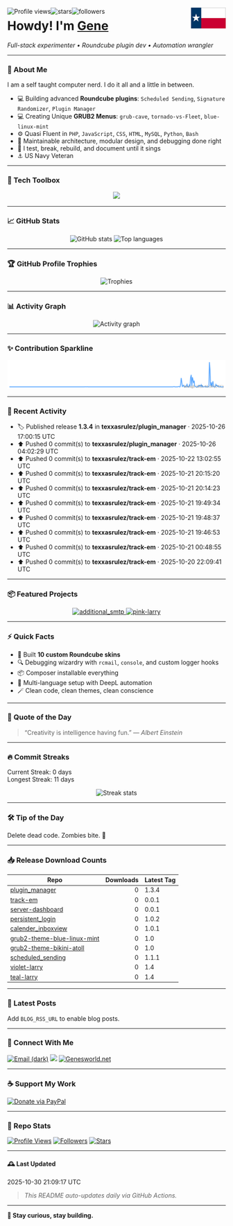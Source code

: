<p>
  <img alt="Profile views" align="left" src="https://komarev.com/ghpvc/?username=texxasrulez&label=Profile%20views&color=0e75b6&style=plastic">
  <img alt="stars" align="left" src="https://img.shields.io/github/stars/texxasrulez?label=Stars&style=plastic&logo=github&labelColor=yellow&color=deepskyblue">
  <img alt="followers" align="left" src="https://img.shields.io/github/followers/texxasrulez?style=plastic&label=Followers&logo=github&labelColor=purple&color=blue">
  <img align="right" src="https://github.com/texxasrulez/texxasrulez/blob/main/assets/images/texas-flag.png" height="48">
</p>
<h1> Howdy! I'm <a href="https://github.com/texxasrulez">Gene</a></h1>
<p>
  <em>Full-stack experimenter • Roundcube plugin dev • Automation wrangler</em>
</p>

---

### 🧠 About Me

I am a self taught computer nerd. I do it all and a little in between.

- 💻 Building advanced **Roundcube plugins**: `Scheduled Sending`, `Signature Randomizer`, `Plugin Manager`
- 💻 Creating Unique **GRUB2 Menus**: `grub-cave`, `tornado-vs-Fleet`, `blue-linux-mint`
- ⚙️ Quasi Fluent in `PHP`, `JavaScript`, `CSS`, `HTML`, `MySQL`, `Python`, `Bash`
- 🧩 Maintainable architecture, modular design, and debugging done right
- 🔭 I test, break, rebuild, and document until it sings
- ⚓ US Navy Veteran

---

### 🧰 Tech Toolbox

<p align="center">
  <picture>
	<img src="https://skillicons.dev/icons?i=php,html,css,js,python,bash,git,github,linux,mysql,markdown" />
  </picture>
</p>

---

### 📈 GitHub Stats

<p align="center">
  <!-- Stats card -->
  <picture>
    <source media="(prefers-color-scheme: dark)" srcset="https://github-readme-stats.vercel.app/api?username=texxasrulez&show_icons=true&theme=tokyonight&count_private=true">
    <source media="(prefers-color-scheme: light)" srcset="https://github-readme-stats.vercel.app/api?username=texxasrulez&show_icons=true&theme=default&count_private=true">
    <img alt="GitHub stats" height="160" src="https://github-readme-stats.vercel.app/api?username=texxasrulez&show_icons=true&theme=default&count_private=true" />
  </picture>

  <!-- Top languages -->
  <picture>
    <source media="(prefers-color-scheme: dark)" srcset="https://github-readme-stats.vercel.app/api/top-langs/?username=texxasrulez&layout=compact&theme=tokyonight">
    <source media="(prefers-color-scheme: light)" srcset="https://github-readme-stats.vercel.app/api/top-langs/?username=texxasrulez&layout=compact&theme=default">
    <img alt="Top languages" height="160" src="https://github-readme-stats.vercel.app/api/top-langs/?username=texxasrulez&layout=compact&theme=default" />
  </picture>
</p>

---

### 🏆 GitHub Profile Trophies

<p align="center">
  <picture>
    <source media="(prefers-color-scheme: dark)" srcset="https://github-profile-trophy.vercel.app/?username=texxasrulez&theme=algolia&no-frame=false&margin-w=15&margin-h=15&column=6">
    <source media="(prefers-color-scheme: light)" srcset="https://github-profile-trophy.vercel.app/?username=texxasrulez&theme=algolia&no-bg=true&no-frame=false&margin-w=15&margin-h=15&column=6">
    <img alt="Trophies" src="https://github-profile-trophy.vercel.app/?username=texxasrulez&theme=algolia&no-bg=true&no-frame=false&margin-w=15&margin-h=15&column=6" />
  </picture>
</p>

---

### 📊 Activity Graph

<p align="center">
  <picture>
    <source media="(prefers-color-scheme: dark)" srcset="https://github-readme-activity-graph.vercel.app/graph?username=texxasrulez&theme=react-dark&area=true&grid=true&line=8aa8c2&area_color=8aa8c2&border_color=ffffff&radius=10">
    <source media="(prefers-color-scheme: light)" srcset="https://github-readme-activity-graph.vercel.app/graph?username=texxasrulez&theme=minimal&area=true&grid=true&line=000080&area_color=000080&border_color=8aa8c2&radius=10">
    <img alt="Activity graph" src="https://github-readme-activity-graph.vercel.app/graph?username=texxasrulez&theme=minimal&area=true&grid=true&line=000080&area_color=000080&border_color=8aa8c2&radius=10" />
  </picture>
</p>

---

### ✨ Contribution Sparkline

<p align="center">
  <img alt="Contributions sparkline"
       src="https://raw.githubusercontent.com/texxasrulez/texxasrulez/main/assets/contrib-sparkline.svg" />
</p>

---

### 📰 Recent Activity
<!--ACTIVITY:START-->
- 🏷️ Published release **1.3.4** in **texxasrulez/plugin_manager** · 2025-10-26 17:00:15 UTC
- ⬆️ Pushed 0 commit(s) to **texxasrulez/plugin_manager** · 2025-10-26 04:02:29 UTC
- ⬆️ Pushed 0 commit(s) to **texxasrulez/track-em** · 2025-10-22 13:02:55 UTC
- ⬆️ Pushed 0 commit(s) to **texxasrulez/track-em** · 2025-10-21 20:15:20 UTC
- ⬆️ Pushed 0 commit(s) to **texxasrulez/track-em** · 2025-10-21 20:14:23 UTC
- ⬆️ Pushed 0 commit(s) to **texxasrulez/track-em** · 2025-10-21 19:49:34 UTC
- ⬆️ Pushed 0 commit(s) to **texxasrulez/track-em** · 2025-10-21 19:48:37 UTC
- ⬆️ Pushed 0 commit(s) to **texxasrulez/track-em** · 2025-10-21 19:46:53 UTC
- ⬆️ Pushed 0 commit(s) to **texxasrulez/track-em** · 2025-10-21 00:48:55 UTC
- ⬆️ Pushed 0 commit(s) to **texxasrulez/track-em** · 2025-10-20 22:09:41 UTC
<!--ACTIVITY:END-->

---

### 📦 Featured Projects
<!--FEATURED:START-->
<p align="center">
<a href="https://github.com/texxasrulez/additional_smtp">
  <picture>
    <source media="(prefers-color-scheme: dark)" srcset="https://github-readme-stats.vercel.app/api/pin/?username=texxasrulez&repo=additional_smtp&theme=tokyonight">
    <img src="https://github-readme-stats.vercel.app/api/pin/?username=texxasrulez&repo=additional_smtp&theme=default" alt="additional_smtp" />
  </picture>
</a>
<a href="https://github.com/texxasrulez/pink-larry">
  <picture>
    <source media="(prefers-color-scheme: dark)" srcset="https://github-readme-stats.vercel.app/api/pin/?username=texxasrulez&repo=pink-larry&theme=tokyonight">
    <img src="https://github-readme-stats.vercel.app/api/pin/?username=texxasrulez&repo=pink-larry&theme=default" alt="pink-larry" />
  </picture>
</a>
</p>
<!--FEATURED:END-->

---

### ⚡ Quick Facts

- 🎨 Built **10 custom Roundcube skins**
- 🔍 Debugging wizardry with `rcmail`, `console`, and custom logger hooks
- 📦 Composer installable everything
- 🧭 Multi-language setup with DeepL automation
- 🪄 Clean code, clean themes, clean conscience

---

### 💬 Quote of the Day
<!--QUOTE:START-->
> “Creativity is intelligence having fun.”
— <em>Albert Einstein</em>
<!--QUOTE:END-->

---

### 🔥 Commit Streaks
<!--STREAKS:START-->
Current Streak: 0 days  
Longest Streak: 11 days
<!--STREAKS:END-->

<p align="center">
  <picture>
    <source media="(prefers-color-scheme: dark)" srcset="https://github-readme-streak-stats.herokuapp.com?user=texxasrulez&theme=blue-green&date_format=M%20j%5B%2C%20Y%5D&fire=FF0000&stroke=49F9FF&background=FFFFFF00&dates=0000FF&border=FFFFFF">
    <img src="https://github-readme-streak-stats.herokuapp.com?user=texxasrulez&theme=blue-green&date_format=M%20j%5B%2C%20Y%5D&fire=FF0000&stroke=49F9FF&background=FFFFFF00&dates=0000FF&border=0000FF" alt="Streak stats" />
  </picture>
</p>

---

### 🛠️ Tip of the Day
<!--TIP:START-->
Delete dead code. Zombies bite. 🧟
<!--TIP:END-->

---

### 📥 Release Download Counts
<!--RELEASES:START-->
| Repo | Downloads | Latest Tag |
|---|---:|---|
| [plugin_manager](https://github.com/texxasrulez/plugin_manager/releases) | 0 | 1.3.4 |
| [track-em](https://github.com/texxasrulez/track-em/releases) | 0 | 0.0.1 |
| [server-dashboard](https://github.com/texxasrulez/server-dashboard/releases) | 0 | 0.0.1 |
| [persistent_login](https://github.com/texxasrulez/persistent_login/releases) | 0 | 1.0.2 |
| [calender_inboxview](https://github.com/texxasrulez/calender_inboxview/releases) | 0 | 1.0.1 |
| [grub2-theme-blue-linux-mint](https://github.com/texxasrulez/grub2-theme-blue-linux-mint/releases) | 0 | 1.0 |
| [grub2-theme-bikini-atoll](https://github.com/texxasrulez/grub2-theme-bikini-atoll/releases) | 0 | 1.0 |
| [scheduled_sending](https://github.com/texxasrulez/scheduled_sending/releases) | 0 | 1.1.1 |
| [violet-larry](https://github.com/texxasrulez/violet-larry/releases) | 0 | 1.4 |
| [teal-larry](https://github.com/texxasrulez/teal-larry/releases) | 0 | 1.4 |
<!--RELEASES:END-->

---

### 📰 Latest Posts
<!--BLOG:START-->
Add `BLOG_RSS_URL` to enable blog posts.
<!--BLOG:END-->

---

### 🔗 Connect With Me

<p align="left">
  <a href="mailto:texxasrulez@yahoo.com"><img src="https://img.shields.io/badge/Email-%23EA4335.svg?&style=plastic&logo=gmail&logoColor=white&labelColor=2d333b#gh-dark-mode-only" alt="Email (dark)" /></a>
  <a href="https://github.com/texxasrulez"><img src="https://img.shields.io/badge/GitHub-%23181717.svg?&style=plastic&logo=github&logoColor=white" /></a>
  <a href="https://www.genesworld.net/kontact.html" target="_blank" rel="noopener noreferrer"><img alt="Genesworld.net" src="https://img.shields.io/website?url=https%3A%2F%2Fwww.genesworld.net%2Fkontact.html&up_message=Online&up_color=darkgreen&down_message=Offline&down_color=crimson&style=plastic&logo=website&logoColor=white&label=Genesworld.net&labelColor=navy"></a>
</p>

---

### ☕ Support My Work

[![Donate via PayPal](https://img.shields.io/badge/Donate-Money%20Please-00457C?logo=paypal&logoColor=white&style=plastic&labelColor=navy&color=darkgreen)](https://www.paypal.com/paypalme/texxasrulez)

---

### 🧩 Repo Stats

[![Profile Views](https://komarev.com/ghpvc/?username=texxasrulez&label=Profile%20views&color=0e75b6&style=plastic)](https://github.com/texxasrulez)
[![Followers](https://img.shields.io/github/followers/texxasrulez?label=Stars&style=plastic&logo=github&labelColor=yellow&color=deepskyblue)](https://github.com/texxasrulez?tab=followers)
[![Stars](https://img.shields.io/github/stars/texxasrulez?style=plastic&label=Followers&logo=github&labelColor=purple&color=blue)](https://github.com/texxasrulez)

---

#### 🕰️ Last Updated
<!--DATE:START-->
2025-10-30 21:09:17 UTC
<!--DATE:END-->

> _This README auto-updates daily via GitHub Actions._

---

**🚀 Stay curious, stay building.**
